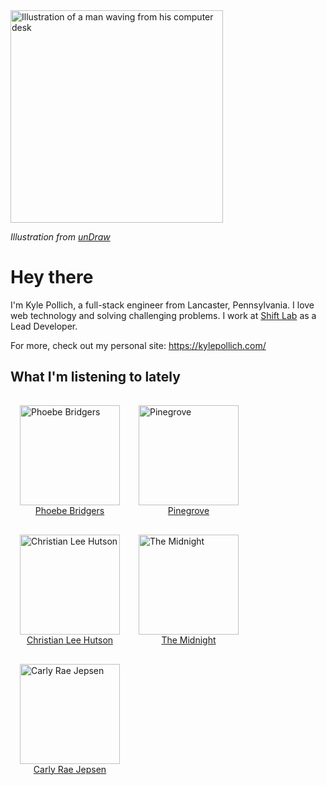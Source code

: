 <img src="https://user-images.githubusercontent.com/6766512/87306713-6f79d900-c4e6-11ea-989a-3242cbfc50c2.png" alt="Illustration of a man waving from his computer desk" height="340" />

_Illustration from [unDraw](https://undraw.co/)_

# Hey there

I'm Kyle Pollich, a full-stack engineer from Lancaster, Pennsylvania. I love web technology and solving challenging problems.
I work at [Shift Lab](https://shiftlab.co/) as a Lead Developer.

For more, check out my personal site: https://kylepollich.com/

## What I'm listening to lately

<!-- begin artists -->

<div id="artists" style="display:flex;flex-wrap:wrap;">
  <div
    style="display:flex;flex-direction:column;align-items:center;justify-content:space-between;margin:15px;"
  >
    <img src="https://i.scdn.co/image/3b6a427f0c54c0d116c433462ae1dd48474643d0" alt="Phoebe Bridgers" style="height:160px;width:160px" />
    <a href="https://open.spotify.com/artist/1r1uxoy19fzMxunt3ONAkG">Phoebe Bridgers</a>
  </div><div
    style="display:flex;flex-direction:column;align-items:center;justify-content:space-between;margin:15px;"
  >
    <img src="https://i.scdn.co/image/cbed180a43a152df83d00d04bec789ca4c62ea7c" alt="Pinegrove" style="height:160px;width:160px" />
    <a href="https://open.spotify.com/artist/2gbT6GPXMis0OAkZbEQCYB">Pinegrove</a>
  </div><div
    style="display:flex;flex-direction:column;align-items:center;justify-content:space-between;margin:15px;"
  >
    <img src="https://i.scdn.co/image/e803cdc6e5a109c3fbb7e0b3cd9a63a06c001e9c" alt="Christian Lee Hutson" style="height:160px;width:160px" />
    <a href="https://open.spotify.com/artist/5B7NeaqVrmXPyF05C9tnZ3">Christian Lee Hutson</a>
  </div><div
    style="display:flex;flex-direction:column;align-items:center;justify-content:space-between;margin:15px;"
  >
    <img src="https://i.scdn.co/image/aef4c8f3992a5ddb727bd0468854d7e1047a8851" alt="The Midnight" style="height:160px;width:160px" />
    <a href="https://open.spotify.com/artist/2NFrAuh8RQdQoS7iYFbckw">The Midnight</a>
  </div><div
    style="display:flex;flex-direction:column;align-items:center;justify-content:space-between;margin:15px;"
  >
    <img src="https://i.scdn.co/image/75bb29e9852e14d6e8495950a7d20b7715a919c5" alt="Carly Rae Jepsen" style="height:160px;width:160px" />
    <a href="https://open.spotify.com/artist/6sFIWsNpZYqfjUpaCgueju">Carly Rae Jepsen</a>
  </div>
</div>
<!-- end artists -->
